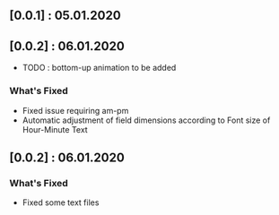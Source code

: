 ## [0.0.1] : 05.01.2020



## [0.0.2] : 06.01.2020

* TODO : bottom-up animation to be added

### What's Fixed

*  Fixed issue requiring am-pm
*  Automatic adjustment of field dimensions according to Font size of Hour-Minute Text

## [0.0.2] : 06.01.2020
### What's Fixed

*  Fixed some text files